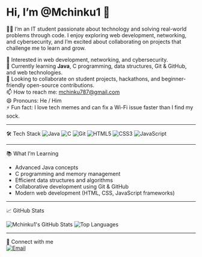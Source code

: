 # Hi, I’m @Mchinku1 👋

👨‍🎓 I’m an IT student passionate about technology and solving real-world problems through code. I enjoy exploring web development, networking, and cybersecurity, and I’m excited about collaborating on projects that challenge me to learn and grow.

👀 Interested in web development, networking, and cybersecurity.  
🌱 Currently learning **Java**, C programming, data structures, Git & GitHub, and web technologies.  
💞️ Looking to collaborate on student projects, hackathons, and beginner-friendly open-source contributions.  
📫 How to reach me: [mchinku787@gmail.com](mailto:mchinku787@gmail.com)  
😄 Pronouns: He / Him  
⚡ Fun fact: I love tech memes and can fix a Wi-Fi issue faster than I find my sock.

---

🛠️ Tech Stack
![Java](https://img.shields.io/badge/-Java-007396?style=flat&logo=java&logoColor=white)
![C](https://img.shields.io/badge/-C-00599C?style=flat&logo=c&logoColor=white)
![Git](https://img.shields.io/badge/-Git-F05032?style=flat&logo=git&logoColor=white)
![HTML5](https://img.shields.io/badge/-HTML5-E34F26?style=flat&logo=html5&logoColor=white)
![CSS3](https://img.shields.io/badge/-CSS3-1572B6?style=flat&logo=css3)
![JavaScript](https://img.shields.io/badge/-JavaScript-F7DF1E?style=flat&logo=javascript&logoColor=black)

---

 📚 What I’m Learning
- Advanced Java concepts  
- C programming and memory management  
- Efficient data structures and algorithms  
- Collaborative development using Git & GitHub  
- Modern web development (HTML, CSS, JavaScript frameworks)

---

 📈 GitHub Stats

![Mchinku1's GitHub Stats](https://github-readme-stats.vercel.app/api?username=Mchinku1&show_icons=true&theme=radical)
![Top Languages](https://github-readme-stats.vercel.app/api/top-langs/?username=Mchinku1&layout=compact&theme=radical)

---

 🔗 Connect with me  
[![Email](https://img.shields.io/badge/Email-D14836?style=flat&logo=gmail&logoColor=white)](mailto:mchinku787@gmail.com)



